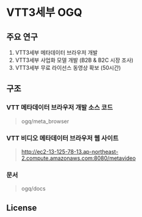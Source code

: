 # VTT3세부 OGQ
## 주요 연구
  1. VTT3세부 메타데이터 브라우저 개발
  2. VTT3세부 사업화 모델 개발 (B2B & B2C 시장 조사)
  3. VTT3세부 무료 라이선스 동영상 확보 (50시간)

  
## 구조

### VTT 메타데이터 브라우저 개발 소스 코드
>ogq/meta_browser

### VTT 비디오 메타데이터 브라우저 웹 사이트
>http://ec2-13-125-78-13.ap-northeast-2.compute.amazonaws.com:8080/metavideo

### 문서
>ogq/docs

## License
